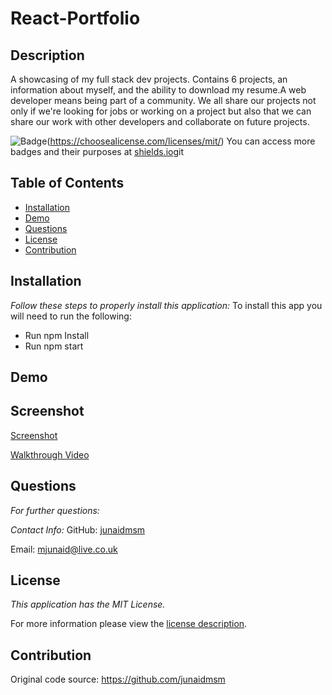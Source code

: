 # React-Portfolio
## Description
A showcasing of my full stack dev projects. Contains 6 projects, an information about myself, and the ability to download my resume.A web developer means being part of a community. We all share our projects not only if we're looking for jobs or working on a project but also that we can share our work with other developers and collaborate on future projects.


![Badge](https://img.shields.io/badge/license-MITLicense-brightorange)(https://choosealicense.com/licenses/mit/)
You can access more badges and their purposes at [shields.io](https://shields.io)git

## Table of Contents

  * [Installation](#installation)
  * [Demo](#demo)  
  * [Questions](#questions)
  * [License](#license)
  * [Contribution](#contribution)  
    
## Installation

 _Follow these steps to properly install this application:_
  To install this app you will need to run the following:

  * Run npm Install
  * Run npm start

## Demo


  ## Screenshot

[Screenshot]()
<image src = "">



  [Walkthrough Video]()


## Questions

 _For further questions:_
  
  
  _Contact Info:_
  GitHub: [junaidmsm](https://github.com/g)

  Email: [mjunaid@live.co.uk](mailto:y)

## License

_This application has the MIT License._
      
  For more information please view the [license description](https://choosealicense.com/licenses/mit/).
  
## Contribution

Original code source: https://github.com/junaidmsm
    

